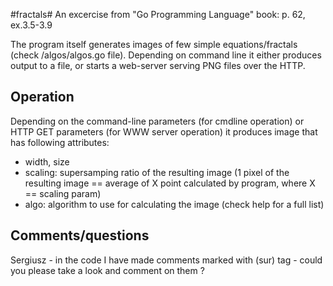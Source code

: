 #fractals#
An excercise from "Go Programming Language" book: p. 62, ex.3.5-3.9

The program itself generates images of few simple equations/fractals (check
/algos/algos.go file). Depending on command line it either produces output to
a file, or starts a web-server serving PNG files over the HTTP.

## Operation ##
Depending on the command-line parameters (for cmdline operation) or HTTP GET
parameters (for WWW server operation) it produces image that has following
attributes:
- width, size
- scaling: supersamping ratio of the resulting image (1 pixel of the resulting
  image == average of  X point calculated by program, where X == scaling param)
- algo: algorithm to use for calculating the image (check help for a full list)

## Comments/questions ##
Sergiusz - in the code I have made comments marked with (sur) tag - could you
please take  a look and comment on them ?
